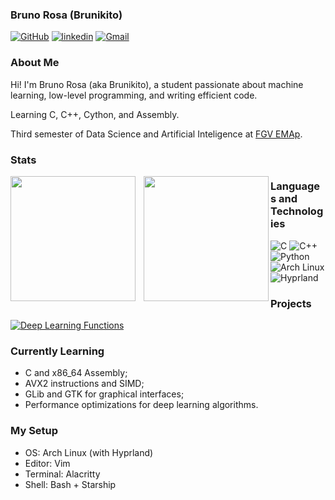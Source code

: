 ### Bruno Rosa (Brunikito)
[![GitHub](https://img.shields.io/badge/GitHub-181717?logo=github&style=for-the-badge)](https://github.com/Brunikito)
[![linkedin](https://img.shields.io/badge/LinkedIn-0077B5?style=for-the-badge&logo=linkedin&logoColor=white)](https://www.linkedin.com/in/brunolzrosa/)
[![Gmail](https://img.shields.io/badge/Gmail-D14836?logo=gmail&logoColor=white&style=for-the-badge)](mailto:brunoluiszrosa@gmail.com?subject=GitHub%20contact&body=Hello%20Bruno,%20saw%20your%20profile%20on%20GitHub!)

### About Me

Hi! I'm Bruno Rosa (aka Brunikito), a student passionate about machine learning, low-level programming, and writing efficient code.

Learning C, C++, Cython, and Assembly.  

Third semester of Data Science and Artificial Inteligence at [FGV EMAp](https://emap.fgv.br/).

### Stats
<p>
  <img src="https://github-readme-stats.vercel.app/api?username=Brunikito&show_icons=true&theme=codeSTACKr" align="left" height="200" style="padding-right: 10px;"/>
  <img src="https://github-readme-stats.vercel.app/api/top-langs/?username=Brunikito&layout=compact&langs_count=8&theme=codeSTACKr" align="left" height="200"/>
</p>

### Languages and Technologies

![C](https://img.shields.io/badge/C-00599C?logo=c&logoColor=white&style=for-the-badge)
![C++](https://img.shields.io/badge/C++-00599C?logo=c%2B%2B&logoColor=white&style=for-the-badge)
![Python](https://img.shields.io/badge/Python-3776AB?logo=python&logoColor=white&style=for-the-badge)
![Arch Linux](https://img.shields.io/badge/Arch_Linux-1793D1?logo=arch-linux&logoColor=white&style=for-the-badge)
![Hyprland](https://img.shields.io/badge/Hyprland-292D3E?style=for-the-badge&logo=hyprland&color=black)

### Projects

[![Deep Learning Functions](https://svg.bookmark.style/api?url=https://github.com/Brunikito/DeepLearningFunctions&icon=https://raw.githubusercontent.com/Brunikito/DeepLearningFunctions/main/assets/sigmoid.png&mode=dark&style=horizontal)](https://github.com/Brunikito/DeepLearningFunctions)


### Currently Learning

- C and x86_64 Assembly;
- AVX2 instructions and SIMD;
- GLib and GTK for graphical interfaces;
- Performance optimizations for deep learning algorithms.

### My Setup

- OS: Arch Linux (with Hyprland)
- Editor: Vim
- Terminal: Alacritty
- Shell: Bash + Starship
